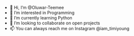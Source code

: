 - 👋 Hi, I’m @Oluwar-Teemee
- 👀 I’m interested in Programming
- 🌱 I’m currently learning Python
- 💞️ I’m looking to collaborate on open projects
- 📫 You can always reach me on Instagram @iam_timiyoung

<!---
Oluwar-Teemee/Oluwar-Teemee is a ✨ special ✨ repository because its `README.md` (this file) appears on your GitHub profile.
You can click the Preview link to take a look at your changes.
--->
